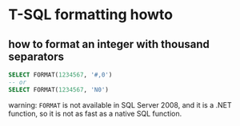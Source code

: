 # T-SQL formatting howto

## how to format an integer with thousand separators

```sql
SELECT FORMAT(1234567, '#,0')
-- or
SELECT FORMAT(1234567, 'N0')
```

warning: `FORMAT` is not available in SQL Server 2008, and it is a .NET function, so it is not as fast as a native SQL function.
